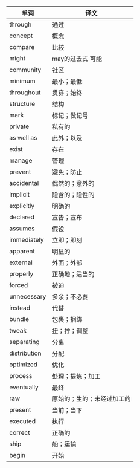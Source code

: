 | 单词 | 译文
| - | -
| through | 通过
| concept | 概念
| compare | 比较
| might | may的过去式 可能
| community | 社区
| minimum | 最小；最低
| throughout | 贯穿；始终
| structure | 结构
| mark | 标记；做记号
| private | 私有的
| as well as | 此外；以及
| exist | 存在
| manage | 管理
| prevent | 避免；防止
| accidental | 偶然的；意外的
| implicit | 隐含的；隐性的
| explicitly | 明确的
| declared | 宣告；宣布
| assumes | 假设
| immediately | 立即；即刻
| apparent | 明显的
| external | 外面；外部
| properly | 正确地；适当的
| forced | 被迫
| unnecessary | 多余；不必要
| instead | 代替
| bundle | 包裹；捆绑
| tweak | 扭；拧；调整
| separating | 分离
| distribution | 分配
| optimized | 优化
| process | 处理；提炼；加工
| eventually | 最终
| raw | 原始的；生的；未经过加工的
| present | 当前；当下
| executed | 执行
| correct | 正确的
| ship | 船；运输
| begin | 开始